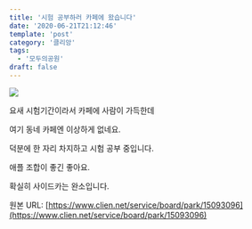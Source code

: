 ```yaml
---
title: '시험 공부하러 카페에 왔습니다'
date: '2020-06-21T21:12:46'
template: 'post'
category: '클리앙'
tags: 
  - '모두의공원'
draft: false
---
```


![](https://i.imgur.com/DhWmnA6.jpg)

요새 시험기간이라서 카페에 사람이 가득한데

여기 동네 카페엔 이상하게 없네요.

덕분에 한 자리 차지하고 시험 공부 중입니다.

애플 조합이 좋긴 좋아요.

확실히 사이드카는 완소입니다.

원본 URL: [https://www.clien.net/service/board/park/15093096](https://www.clien.net/service/board/park/15093096)